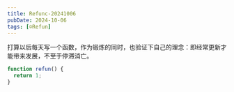 ```yaml
---
title: Refunc-20241006
pubDate: 2024-10-06
tags: [☺️Refun]
---
```


打算以后每天写一个函数，作为锻炼的同时，也验证下自己的理念：即经常更新才能带来发展，不至于停滞消亡。

```js
function refun() {
  return 1;
}
```

